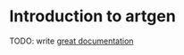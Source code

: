 # Introduction to artgen

TODO: write [great documentation](http://jacobian.org/writing/great-documentation/what-to-write/)
